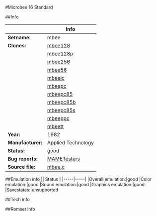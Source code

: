 #Microbee 16 Standard

##Info

||Info|
|-----|-----|
|**Setname:**|mbee
|**Clones:**|[mbee128](mbee128.md)
||[mbee128p](mbee128p.md)
||[mbee256](mbee256.md)
||[mbee56](mbee56.md)
||[mbeeic](mbeeic.md)
||[mbeepc](mbeepc.md)
||[mbeepc85](mbeepc85.md)
||[mbeepc85b](mbeepc85b.md)
||[mbeepc85s](mbeepc85s.md)
||[mbeeppc](mbeeppc.md)
||[mbeett](mbeett.md)
|**Year:**|1982
|**Manufacturer:**|Applied Technology
|**Status:**|good
|**Bug reports:**|[MAMETesters](http://mametesters.org/view_all_set.php?type=1&temporary=y&search=mbee.c)
|**Source file:**|[mbee.c](https://github.com/mamedev/mame/blob/master/src/mess/drivers/mbee.c)

##Emulation info
|| Status |
|-----|-----|
|Overall emulation:|good
|Color emulation:|good
|Sound emulation:|good
|Graphics emulation:|good
|Savestates:|unsupported

##Tech info

##Romset info

<!--- START OF EDITED COMMENT DO NOT TOUCH TEXT ABOVE-->
